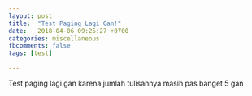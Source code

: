 ```yaml
---
layout: post
title:  "Test Paging Lagi Gan!"
date:   2018-04-06 09:25:27 +0700
categories: miscellaneous
fbcomments: false
tags: [test]

---
```

Test paging lagi gan karena jumlah tulisannya masih pas banget 5 gan
